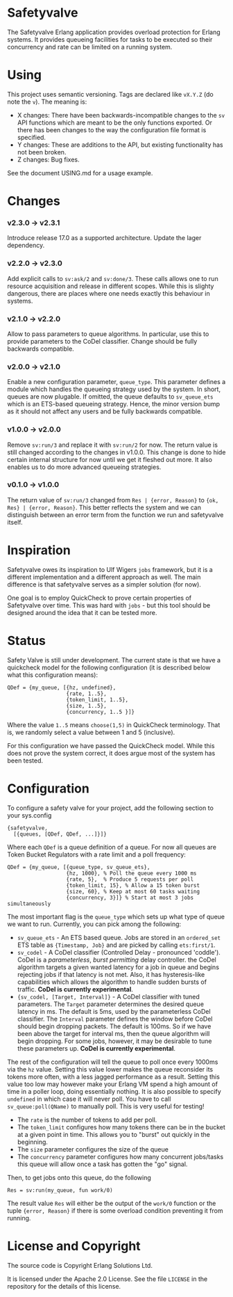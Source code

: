 # Safetyvalve

The Safetyvalve Erlang application provides overload protection for
Erlang systems. It provides queueing facilities for tasks to be
executed so their concurrency and rate can be limited on a running
system.

# Using

This project uses semantic versioning. Tags are declared like `vX.Y.Z`
(do note the `v`). The meaning is:

* X changes: There have been backwards-incompatible changes to the `sv` API functions which are meant to be the only functions exported. Or there has been changes to the way the configuration file format is specified.
* Y changes: These are additions to the API, but existing functionality has not been broken.
* Z changes: Bug fixes.

See the document USING.md for a usage example.

# Changes

### v2.3.0 -> v2.3.1

Introduce release 17.0 as a supported architecture. Update the lager dependency.

### v2.2.0 -> v2.3.0

Add explicit calls to `sv:ask/2` and `sv:done/3`. These calls allows one to run resource acquisition and release in different scopes. While this is slighty dangerous, there are places where one needs exactly this behaviour in systems.

### v2.1.0 -> v2.2.0

Allow to pass parameters to queue algorithms. In particular, use this to provide parameters to the CoDel
classifier. Change should be fully backwards compatible.

### v2.0.0 -> v2.1.0

Enable a new configuration parameter, `queue_type`. This parameter defines a module which handles the queueing strategy used by the system. In short, queues are now plugable. If omitted, the queue defaults to `sv_queue_ets` which is an ETS-based queueing strategy. Hence, the minor version bump as it should not affect any users and be fully backwards compatible.

### v1.0.0 -> v2.0.0

Remove `sv:run/3` and replace it with `sv:run/2` for now. The return value is still changed according to the changes in v1.0.0. This change is done to hide certain internal structure for now until we get it fleshed out more. It also enables us to do more advanced queueing strategies.

### v0.1.0 -> v1.0.0

The return value of `sv:run/3` changed from `Res | {error, Reason}` to `{ok, Res} | {error, Reason}`. This better reflects the system and we can distinguish between an error term from the function we run and safetyvalve itself.

# Inspiration

Safetyvalve owes its inspiration to Ulf Wigers `jobs` framework, but
it is a different implementation and a different approach as well. The
main difference is that safetyvalve serves as a simpler solution (for
now).

One goal is to employ QuickCheck to prove certain properties of
Safetyvalve over time. This was hard with `jobs` - but this tool
should be designed around the idea that it can be tested more.

# Status

Safety Valve is still under development. The current state is that we
have a quickcheck model for the following configuration (it is
described below what this configuration means):

```
QDef = {my_queue, [{hz, undefined},
                   {rate, 1..5},
                   {token_limit, 1..5},
                   {size, 1..5},
                   {concurrency, 1..5 }]}
```

Where the value `1..5` means `choose(1,5)` in QuickCheck terminology. That is, we
randomly select a value between 1 and 5 (inclusive).

For this configuration we have passed the QuickCheck model. While this
does not prove the system correct, it does argue most of the system
has been tested.

# Configuration

To configure a safety valve for your project, add the following
section to your sys.config

```
{safetyvalve,
  [{queues, [QDef, QDef, ...]}]}
```

Where each `QDef` is a queue definition of a queue. For now all queues
are Token Bucket Regulators with a rate limit and a poll frequency:

```
QDef = {my_queue, [{queue_type, sv_queue_ets},
                   {hz, 1000}, % Poll the queue every 1000 ms
                   {rate, 5},  % Produce 5 requests per poll
                   {token_limit, 15}, % Allow a 15 token burst
                   {size, 60}, % Keep at most 60 tasks waiting
                   {concurrency, 3}]} % Start at most 3 jobs simultaneously
```

The most important flag is the `queue_type` which sets up what type of queue
we want to run. Currently, you can pick among the following:

* `sv_queue_ets` - An ETS based queue. Jobs are stored in an `ordered_set` ETS table as `{Timestamp, Job}` and are picked by calling `ets:first/1`.
* `sv_codel` - A CoDel classifier (Controlled Delay - pronounced 'coddle'). CoDel is a *parameterless*, *burst permitting* delay controller. the CoDel algorithm targets a given wanted latency for a job in queue and begins rejecting jobs if that latency is not met. Also, it has hysteresis-like capabilities which allows the algorithm to handle sudden bursts of traffic. **CoDel is currently experimental**.
* `{sv_codel, [Target, Interval]}` - A CoDel classifier with tuned parameters. The `Target` parameter determines the desired queue latency in ms. The default is 5ms, used by the parameterless CoDel classifier. The `Interval` parameter defines the window before CoDel should begin dropping packets. The default is 100ms. So if we have been above the target for interval ms, then the queue algorithm will begin dropping. For some jobs, however, it may be desirable to tune these parameters up. **CoDel is currently experimental**.

The rest of the configuration will tell the queue to poll once every 1000ms via
the `hz` value. Setting this value lower makes the queue reconsider
its tokens more often, with a less jagged performance as a result.
Setting this value too low may however make your Erlang VM spend a
high amount of time in a poller loop, doing essentially nothing. It is
also possible to specify `undefined` in which case it will never poll.
You have to call `sv_queue:poll(QName)` to manually poll. This is very
useful for testing!

* The `rate` is the number of tokens to add per poll.
* The `token_limit` configures how many tokens there can be in the
  bucket at a given point in time. This allows you to "burst" out
  quickly in the beginning.
* The `size` parameter configures the size of the queue
* The `concurrency` parameter configures how many concurrent jobs/tasks
  this queue will allow once a task has gotten the "go" signal.

Then, to get jobs onto this queue, do the following

```
Res = sv:run(my_queue, fun work/0)
```

The result value `Res` will either be the output of the `work/0`
function or the tuple `{error, Reason}` if there is some overload
condition preventing it from running.

# License and Copyright

The source code is Copyright Erlang Solutions Ltd.

It is licensed under the Apache 2.0 License. See the file `LICENSE`
in the repository for the details of this license.

